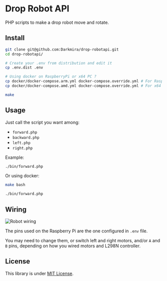 # Drop Robot API

PHP scripts to make a drop robot move and rotate.


## Install

``` bash
git clone git@github.com:Darkmira/drop-robotapi.git
cd drop-robotapi/

# Create your .env from distribution and edit it
cp .env.dist .env

# Using docker on RaspberryPi or x64 PC ?
cp docker/docker-compose.arm.yml docker-compose.override.yml # For RaspberryPi
cp docker/docker-compose.amd.yml docker-compose.override.yml # For x64 PC (for develop and testing purpose)

make
```


## Usage

Just call the script you want among:

- `forward.php`
- `backward.php`
- `left.php`
- `right.php`

Example:

``` bash
./bin/forward.php
```

Or using docker:

``` bash
make bash

./bin/forward.php
```


## Wiring

![Robot wiring](drop-robotapi-wiring.png)

The pins used on the Raspberry Pi are the one configured in `.env` file.

You may need to change them, or switch left and right motors, and/or `A` and `B` pins,
depending on how you wired motors and L298N controller.


## License

This library is under [MIT License](LICENSE).
